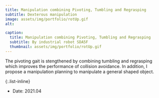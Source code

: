 ```yaml
---
title: Manipulation combining Pivoting, Tumbling and Regrasping
subtitle: Dexterous manipulation
image: assets/img/portfolio/rotUp.gif
alt: 

caption:
  title: Manipulation combining Pivoting, Tumbling and Regrasping
  subtitle: By industrial robot SDA5F
  thumbnail: assets/img/portfolio/rotUp.gif
---
```

The pivoting gait is stengthened by combining tumbling and regrasping which improves the performance of collision avoidance. In addition, I propose a manipulation planning to manipulate a general shaped object. 

{:.list-inline}
- Date: 2021.04
